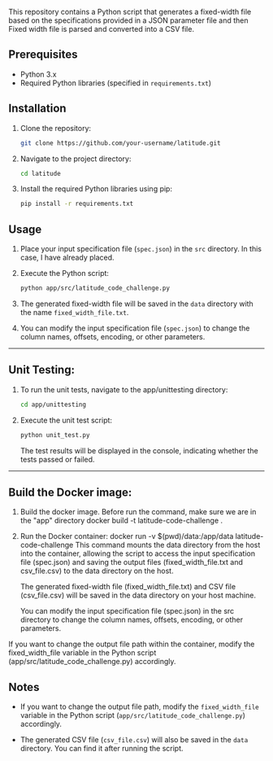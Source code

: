 
This repository contains a Python script that generates a fixed-width file based on the specifications provided in a JSON parameter file
and then Fixed width file is parsed and converted into a CSV file.

## Prerequisites

- Python 3.x
- Required Python libraries (specified in `requirements.txt`)

## Installation

1. Clone the repository:

   ```bash
   git clone https://github.com/your-username/latitude.git
   ```

2. Navigate to the project directory:

   ```bash
   cd latitude
   ```

3. Install the required Python libraries using pip:

   ```bash
   pip install -r requirements.txt
   ```

## Usage

1. Place your input specification file (`spec.json`) in the `src` directory. In this case, I have already placed.

2. Execute the Python script:

   ```bash
   python app/src/latitude_code_challenge.py
   ```

3. The generated fixed-width file will be saved in the `data` directory with the name `fixed_width_file.txt`.

4. You can modify the input specification file (`spec.json`) to change the column names, offsets, encoding, or other parameters.
-------------------------------------------------------------------------------------------------------------------------
## Unit Testing:
1. To run the unit tests, navigate to the app/unittesting directory:
   ```bash
   cd app/unittesting
   ```
2. Execute the unit test script:
     ```bash
     python unit_test.py
     ```
   The test results will be displayed in the console, indicating whether the tests passed or failed.
-------------------------------------------------------------------------------------------------------------------------
## Build the Docker image:

1. Build the docker image. Before run the command, make sure we are in the "app" directory
   docker build -t latitude-code-challenge .
   
2. Run the Docker container:
   docker run -v $(pwd)/data:/app/data latitude-code-challenge
   This command mounts the data directory from the host into the container, allowing the script to access the input specification file (spec.json) and saving the output files (fixed_width_file.txt and csv_file.csv) to the data directory on the host.

   The generated fixed-width file (fixed_width_file.txt) and CSV file (csv_file.csv) will be saved in the data directory on your host machine.

   You can modify the input specification file (spec.json) in the src directory to change the column names, offsets, encoding, or other parameters.

If you want to change the output file path within the container, modify the fixed_width_file variable in the Python script (app/src/latitude_code_challenge.py) accordingly.

## Notes

- If you want to change the output file path, modify the `fixed_width_file` variable in the Python script (`app/src/latitude_code_challenge.py`) accordingly.

- The generated CSV file (`csv_file.csv`) will also be saved in the `data` directory. You can find it after running the script.


